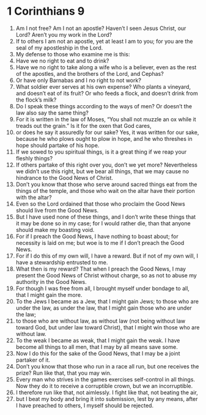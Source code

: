 ﻿
# 1 Corinthians 9
1. Am I not free? Am I not an apostle? Haven’t I seen Jesus Christ, our Lord? Aren’t you my work in the Lord? 
2. If to others I am not an apostle, yet at least I am to you; for you are the seal of my apostleship in the Lord. 
3. My defense to those who examine me is this: 
4. Have we no right to eat and to drink? 
5. Have we no right to take along a wife who is a believer, even as the rest of the apostles, and the brothers of the Lord, and Cephas? 
6. Or have only Barnabas and I no right to not work? 
7. What soldier ever serves at his own expense? Who plants a vineyard, and doesn’t eat of its fruit? Or who feeds a flock, and doesn’t drink from the flock’s milk? 
8. Do I speak these things according to the ways of men? Or doesn’t the law also say the same thing? 
9. For it is written in the law of Moses, “You shall not muzzle an ox while it treads out the grain.” Is it for the oxen that God cares, 
10. or does he say it assuredly for our sake? Yes, it was written for our sake, because he who plows ought to plow in hope, and he who threshes in hope should partake of his hope. 
11. If we sowed to you spiritual things, is it a great thing if we reap your fleshly things? 
12. If others partake of this right over you, don’t we yet more? Nevertheless we didn’t use this right, but we bear all things, that we may cause no hindrance to the Good News of Christ. 
13. Don’t you know that those who serve around sacred things eat from the things of the temple, and those who wait on the altar have their portion with the altar? 
14. Even so the Lord ordained that those who proclaim the Good News should live from the Good News. 
15. But I have used none of these things, and I don’t write these things that it may be done so in my case; for I would rather die, than that anyone should make my boasting void. 
16. For if I preach the Good News, I have nothing to boast about; for necessity is laid on me; but woe is to me if I don’t preach the Good News. 
17. For if I do this of my own will, I have a reward. But if not of my own will, I have a stewardship entrusted to me. 
18. What then is my reward? That when I preach the Good News, I may present the Good News of Christ without charge, so as not to abuse my authority in the Good News. 
19. For though I was free from all, I brought myself under bondage to all, that I might gain the more. 
20. To the Jews I became as a Jew, that I might gain Jews; to those who are under the law, as under the law, that I might gain those who are under the law; 
21. to those who are without law, as without law (not being without law toward God, but under law toward Christ), that I might win those who are without law. 
22. To the weak I became as weak, that I might gain the weak. I have become all things to all men, that I may by all means save some. 
23. Now I do this for the sake of the Good News, that I may be a joint partaker of it. 
24. Don’t you know that those who run in a race all run, but one receives the prize? Run like that, that you may win. 
25. Every man who strives in the games exercises self-control in all things. Now they do it to receive a corruptible crown, but we an incorruptible. 
26. I therefore run like that, not aimlessly. I fight like that, not beating the air, 
27. but I beat my body and bring it into submission, lest by any means, after I have preached to others, I myself should be rejected. 
